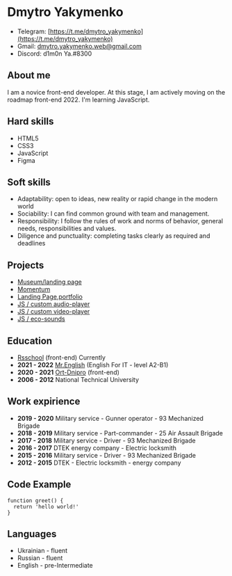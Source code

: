 # Dmytro Yakymenko

- Telegram: [https://t.me/dmytro_yakymenko](https://t.me/dmytro_yakymenko)
- Gmail: [dmytro.yakymenko.web@gmail.com](dmytro.yakymenko.web@gmail.com)
- Discord: d1m0n Ya.#8300

## About me

I am a novice front-end developer. At this stage, I am actively moving on the roadmap front-end 2022. I'm learning JavaScript.

## Hard skills

- HTML5
- CSS3
- JavaScript
- Figma

## Soft skills

- Adaptability: open to ideas, new reality or rapid change in the modern world
- Sociability: I can find common ground with team and management.
- Responsibility: I follow the rules of work and norms of behavior, general needs, responsibilities and values.
- Diligence and punctuality: completing tasks clearly as required and deadlines

## Projects

- [Museum/landing page](http://realfactua.com/museum/)
- [Momentum](http://realfactua.com/momentum/)
- [Landing Page,portfolio](http://realfactua.com/portfolio/)
- [JS / custom audio-player](http://realfactua.com/js30-audio-player/)
- [JS / custom video-player](https://realfactua.com/portfolio/#video)
- [JS / eco-sounds](http://realfactua.com/js30-eco-sounds/)

## Education

- [Rsschool](https://rs.school/) (front-end) Currently
- **2021 - 2022** [Mr.English](http://mrenglish.dp.ua/) (English For IT - level A2-B1)
- **2020 - 2021** [Ort-Dnipro](https://ortdnipro.org/) (front-end)
- **2006 - 2012** National Technical University

## Work expirience

- **2019 - 2020** Military service - Gunner operator - 93 Mechanized Brigade
- **2018 - 2019** Military service - Part-commander - 25 Air Assault Brigade
- **2017 - 2018** Military service - Driver - 93 Mechanized Brigade
- **2016 - 2017** DTEK energy company - Electric locksmith
- **2015 - 2016** Military service - Driver - 93 Mechanized Brigade
- **2012 - 2015** DTEK - Electric locksmith - energy company

## Code Example

```
function greet() {
  return 'hello world!'
}
```

## Languages

- Ukrainian - fluent
- Russian - fluent
- English - pre-Intermediate
